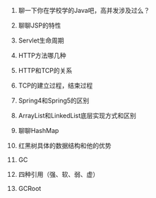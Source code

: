 1. 聊一下你在学校学的Java吧，高并发涉及过么？

2. 聊聊JSP的特性

3. Servlet生命周期

4. HTTP方法哪几种

5. HTTP和TCP的关系

6. TCP的建立过程，结束过程

7. Spring4和Spring5的区别

8. ArrayList和LinkedList底层实现方式和区别

9. 聊聊HashMap

10. 红黑树具体的数据结构和他的优势

11. GC

12. 四种引用（强、软、弱、虚）

13. GCRoot
